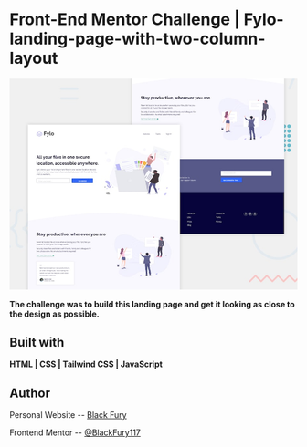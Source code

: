 # Front-End Mentor Challenge | Fylo-landing-page-with-two-column-layout

![Design preview for the Fylo landing page with two column layout challenge](./design/desktop-preview.jpg)

**The challenge was to build this landing page and get it looking as close to the design as possible.**

## Built with

**HTML | CSS | Tailwind CSS | JavaScript**

## Author

Personal Website -- <a href="https://blackfury117.github.io/">Black Fury</a> <br>

Frontend Mentor -- <a href="https://www.frontendmentor.io/profile/BlackFury117">@BlackFury117</a>
